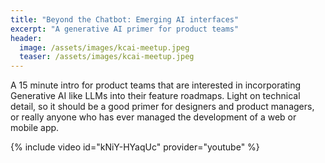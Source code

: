 ```yaml
---
title: "Beyond the Chatbot: Emerging AI interfaces"
excerpt: "A generative AI primer for product teams"
header:
  image: /assets/images/kcai-meetup.jpeg
  teaser: /assets/images/kcai-meetup.jpeg
---
```


A 15 minute intro for product teams that are interested in incorporating Generative AI like LLMs into their feature roadmaps. 
Light on technical detail, so it should be a good primer for designers and product managers, or really anyone who has ever managed the development of a web or mobile app.

{% include video id="kNiY-HYaqUc" provider="youtube" %}

